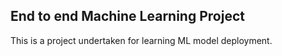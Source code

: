 ## End to end Machine Learning Project

This is a project undertaken for learning ML model deployment.
